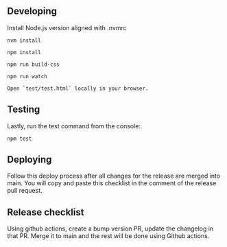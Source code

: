 ## Developing

Install Node.js version aligned with .nvmrc

    nvm install

    npm install

    npm run build-css

    npm run watch

    Open `test/test.html` locally in your browser.

## Testing

Lastly, run the test command from the console:

    npm test

## Deploying

Follow this deploy process after all changes for the release are merged into main. You will copy and paste this checklist in the comment of the release pull request.


## Release checklist

Using github actions, create a bump version PR, update the changelog in that PR.
Merge it to main and the rest will be done using Github actions.

